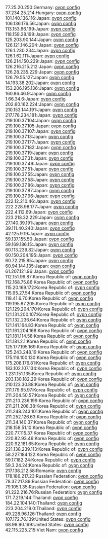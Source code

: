 77.25.20.250:Germany: [ovpn config](vpn/77_25_20_250.ovpn)  
37.234.25.214:Hungary: [ovpn config](vpn/37_234_25_214.ovpn)  
101.140.136.116:Japan: [ovpn config](vpn/101_140_136_116.ovpn)  
106.136.176.56:Japan: [ovpn config](vpn/106_136_176_56.ovpn)  
113.153.66.199:Japan: [ovpn config](vpn/113_153_66_199.ovpn)  
118.159.28.199:Japan: [ovpn config](vpn/118_159_28_199.ovpn)  
125.203.90.144:Japan: [ovpn config](vpn/125_203_90_144.ovpn)  
126.121.146.204:Japan: [ovpn config](vpn/126_121_146_204.ovpn)  
126.1.230.234:Japan: [ovpn config](vpn/126_1_230_234.ovpn)  
126.1.62.111:Japan: [ovpn config](vpn/126_1_62_111.ovpn)  
126.214.150.229:Japan: [ovpn config](vpn/126_214_150_229.ovpn)  
126.216.215.212:Japan: [ovpn config](vpn/126_216_215_212.ovpn)  
126.28.235.229:Japan: [ovpn config](vpn/126_28_235_229.ovpn)  
126.79.55.127:Japan: [ovpn config](vpn/126_79_55_127.ovpn)  
14.193.38.202:Japan: [ovpn config](vpn/14_193_38_202.ovpn)  
153.206.195.136:Japan: [ovpn config](vpn/153_206_195_136.ovpn)  
160.86.46.9:Japan: [ovpn config](vpn/160_86_46_9.ovpn)  
1.66.34.6:Japan: [ovpn config](vpn/1_66_34_6.ovpn)  
202.60.162.224:Japan: [ovpn config](vpn/202_60_162_224.ovpn)  
210.153.144.191:Japan: [ovpn config](vpn/210_153_144_191.ovpn)  
217.178.234.181:Japan: [ovpn config](vpn/217_178_234_181.ovpn)  
219.100.37.104:Japan: [ovpn config](vpn/219_100_37_104.ovpn)  
219.100.37.105:Japan: [ovpn config](vpn/219_100_37_105.ovpn)  
219.100.37.107:Japan: [ovpn config](vpn/219_100_37_107.ovpn)  
219.100.37.13:Japan: [ovpn config](vpn/219_100_37_13.ovpn)  
219.100.37.177:Japan: [ovpn config](vpn/219_100_37_177.ovpn)  
219.100.37.182:Japan: [ovpn config](vpn/219_100_37_182.ovpn)  
219.100.37.19:Japan: [ovpn config](vpn/219_100_37_19.ovpn)  
219.100.37.31:Japan: [ovpn config](vpn/219_100_37_31.ovpn)  
219.100.37.49:Japan: [ovpn config](vpn/219_100_37_49.ovpn)  
219.100.37.51:Japan: [ovpn config](vpn/219_100_37_51.ovpn)  
219.100.37.55:Japan: [ovpn config](vpn/219_100_37_55.ovpn)  
219.100.37.58:Japan: [ovpn config](vpn/219_100_37_58.ovpn)  
219.100.37.86:Japan: [ovpn config](vpn/219_100_37_86.ovpn)  
219.100.37.87:Japan: [ovpn config](vpn/219_100_37_87.ovpn)  
219.100.37.96:Japan: [ovpn config](vpn/219_100_37_96.ovpn)  
222.12.210.46:Japan: [ovpn config](vpn/222_12_210_46.ovpn)  
222.228.98.177:Japan: [ovpn config](vpn/222_228_98_177.ovpn)  
222.4.112.69:Japan: [ovpn config](vpn/222_4_112_69.ovpn)  
223.218.32.229:Japan: [ovpn config](vpn/223_218_32_229.ovpn)  
27.140.39.191:Japan: [ovpn config](vpn/27_140_39_191.ovpn)  
39.111.40.240:Japan: [ovpn config](vpn/39_111_40_240.ovpn)  
42.125.9.19:Japan: [ovpn config](vpn/42_125_9_19.ovpn)  
59.137.155.50:Japan: [ovpn config](vpn/59_137_155_50.ovpn)  
59.169.186.15:Japan: [ovpn config](vpn/59_169_186_15.ovpn)  
60.113.239.82:Japan: [ovpn config](vpn/60_113_239_82.ovpn)  
60.150.204.195:Japan: [ovpn config](vpn/60_150_204_195.ovpn)  
60.72.215.85:Japan: [ovpn config](vpn/60_72_215_85.ovpn)  
60.94.144.135:Japan: [ovpn config](vpn/60_94_144_135.ovpn)  
61.207.121.96:Japan: [ovpn config](vpn/61_207_121_96.ovpn)  
112.151.99.87:Korea Republic of: [ovpn config](vpn/112_151_99_87.ovpn)  
112.168.75.86:Korea Republic of: [ovpn config](vpn/112_168_75_86.ovpn)  
115.20.169.172:Korea Republic of: [ovpn config](vpn/115_20_169_172.ovpn)  
115.95.27.54:Korea Republic of: [ovpn config](vpn/115_95_27_54.ovpn)  
118.41.6.70:Korea Republic of: [ovpn config](vpn/118_41_6_70.ovpn)  
119.195.67.205:Korea Republic of: [ovpn config](vpn/119_195_67_205.ovpn)  
121.129.204.170:Korea Republic of: [ovpn config](vpn/121_129_204_170.ovpn)  
121.131.200.107:Korea Republic of: [ovpn config](vpn/121_131_200_107.ovpn)  
121.132.236.64:Korea Republic of: [ovpn config](vpn/121_132_236_64.ovpn)  
121.141.164.83:Korea Republic of: [ovpn config](vpn/121_141_164_83.ovpn)  
121.161.204.168:Korea Republic of: [ovpn config](vpn/121_161_204_168.ovpn)  
121.181.114.58:Korea Republic of: [ovpn config](vpn/121_181_114_58.ovpn)  
121.181.2.1:Korea Republic of: [ovpn config](vpn/121_181_2_1.ovpn)  
125.177.195.169:Korea Republic of: [ovpn config](vpn/125_177_195_169.ovpn)  
125.243.248.19:Korea Republic of: [ovpn config](vpn/125_243_248_19.ovpn)  
175.116.100.130:Korea Republic of: [ovpn config](vpn/175_116_100_130.ovpn)  
175.208.176.81:Korea Republic of: [ovpn config](vpn/175_208_176_81.ovpn)  
183.102.107.134:Korea Republic of: [ovpn config](vpn/183_102_107_134.ovpn)  
1.231.151.135:Korea Republic of: [ovpn config](vpn/1_231_151_135.ovpn)  
203.130.182.29:Korea Republic of: [ovpn config](vpn/203_130_182_29.ovpn)  
210.123.30.88:Korea Republic of: [ovpn config](vpn/210_123_30_88.ovpn)  
211.179.65.97:Korea Republic of: [ovpn config](vpn/211_179_65_97.ovpn)  
211.204.50.57:Korea Republic of: [ovpn config](vpn/211_204_50_57.ovpn)  
211.210.236.199:Korea Republic of: [ovpn config](vpn/211_210_236_199.ovpn)  
211.211.208.38:Korea Republic of: [ovpn config](vpn/211_211_208_38.ovpn)  
211.248.243.101:Korea Republic of: [ovpn config](vpn/211_248_243_101.ovpn)  
211.252.126.63:Korea Republic of: [ovpn config](vpn/211_252_126_63.ovpn)  
211.34.140.37:Korea Republic of: [ovpn config](vpn/211_34_140_37.ovpn)  
218.158.51.10:Korea Republic of: [ovpn config](vpn/218_158_51_10.ovpn)  
220.77.115.37:Korea Republic of: [ovpn config](vpn/220_77_115_37.ovpn)  
220.82.93.46:Korea Republic of: [ovpn config](vpn/220_82_93_46.ovpn)  
220.92.181.65:Korea Republic of: [ovpn config](vpn/220_92_181_65.ovpn)  
221.138.239.113:Korea Republic of: [ovpn config](vpn/221_138_239_113.ovpn)  
58.227.184.122:Korea Republic of: [ovpn config](vpn/58_227_184_122.ovpn)  
59.17.182.24:Korea Republic of: [ovpn config](vpn/59_17_182_24.ovpn)  
59.3.24.24:Korea Republic of: [ovpn config](vpn/59_3_24_24.ovpn)  
217.138.212.58:Romania: [ovpn config](vpn/217_138_212_58.ovpn)  
178.186.217.23:Russian Federation: [ovpn config](vpn/178_186_217_23.ovpn)  
78.37.217.89:Russian Federation: [ovpn config](vpn/78_37_217_89.ovpn)  
79.105.1.35:Russian Federation: [ovpn config](vpn/79_105_1_35.ovpn)  
91.222.216.76:Russian Federation: [ovpn config](vpn/91_222_216_76.ovpn)  
171.7.219.144:Thailand: [ovpn config](vpn/171_7_219_144.ovpn)  
184.22.104.140:Thailand: [ovpn config](vpn/184_22_104_140.ovpn)  
223.204.219.0:Thailand: [ovpn config](vpn/223_204_219_0.ovpn)  
49.228.96.126:Thailand: [ovpn config](vpn/49_228_96_126.ovpn)  
107.172.76.139:United States: [ovpn config](vpn/107_172_76_139.ovpn)  
68.98.90.169:United States: [ovpn config](vpn/68_98_90_169.ovpn)  
42.115.225.215:Viet Nam: [ovpn config](vpn/42_115_225_215.ovpn)  
